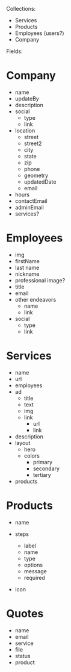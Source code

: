 

Collections:

- Services
- Products
- Employees (users?)
- Company


Fields:

# Company
  - name
  - updateBy
  - description
  - social
    - type
    - link
  - location
    - street
    - street2
    - city
    - state
    - zip
    - phone
    - geometry
    - updatedDate
    - email
  - hours
  - contactEmail
  - adminEmail
  - services?

# Employees
  - img
  - firstName
  - last name
  - nickname
  - professional image?
  - title
  - email
  - other endeavors
    - name
    - link
  - social
    - type
    - link

# Services
  - name
  - url
  - employees
  - ad
    - title
    - text
    - img
    - link
      - url
      - link
  - description
  - layout
    - hero
    - colors
      - primary
      - secondary
      - tertiary
  - products

# Products
  - name
  - steps
    - label
    - name
    - type
    - options
    - message
    - required

  - icon

# Quotes
  - name
  - email
  - service
  - file
  - status
  - product
